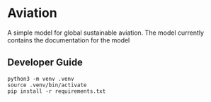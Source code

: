 # Aviation

A simple model for global sustainable aviation. The model currently contains the documentation for the model

## Developer Guide

```
python3 -m venv .venv
source .venv/bin/activate
pip install -r requirements.txt
```
